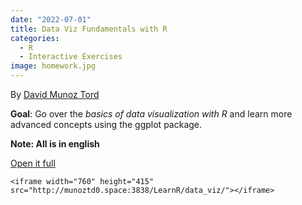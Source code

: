 ```yaml
---
date: "2022-07-01"
title: Data Viz Fundamentals with R
categories:
  - R
  - Interactive Exercises
image: homework.jpg
---
```


By [David Munoz Tord](https://twitter.com/tord_munoz)

**Goal**: Go over the *basics of data visualization with R* and learn more advanced concepts using the ggplot package.

**Note: All is in english**

[Open it full](http://munoztd0.space:3838/LearnR/data_viz/)

```{=html}
<iframe width="760" height="415" src="http://munoztd0.space:3838/LearnR/data_viz/"></iframe>
```
